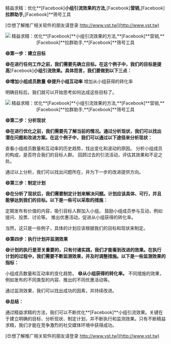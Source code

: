 精益求精：优化**[Facebook]**小组引流效果的方法,**[Facebook]**营销,**[Facebook]**拉群助手,**[Facebook]**筛号工具

[😍想了解推广相关软件的朋友请登录 http://www.vst.tw](http://www.vst.tw)

 <center><img src="https://vst.tw/MP4/tuiguang/png/7.png" alt="精益求精：优化**[Facebook]**小组引流效果的方法,**[Facebook]**营销,**[Facebook]**拉群助手,**[Facebook]**筛号工具"></center>

**😄第一步：建立目标**

**😄在进行任何工作之前，我们需要先确立目标。在这个例子中，我们的目标是提高**[Facebook]**小组引流效果。具体而言，我们要做到以下三点：**

**😄增加小组成员数量**
**😄提升小组互动率**
增加从小组获得的转化率

明确目标后，我们就可以开始思考如何达成这些目标了。

 <center><img src="https://vst.tw/MP4/tuiguang/png/0.png" alt="精益求精：优化**[Facebook]**小组引流效果的方法,**[Facebook]**营销,**[Facebook]**拉群助手,**[Facebook]**筛号工具"></center>

**😄第二步：分析现状**

**😄在进行优化之前，我们需要先了解当前的情况。通过分析现状，我们可以找出潜在问题和改进方案。在这个例子中，我们可以通过以下途径来分析现状：**

查看小组成员数量和互动率的历史趋势，找出变化和波动的原因。
分析小组成员的构成，是否符合我们的目标人群。
回顾过去的引流活动，评估其效果和不足之处。

通过以上分析，我们可以找出问题所在，并为下一步的改进提供方向。

**😄第三步：制定计划**

**😄在分析了现状后，我们需要制定计划来解决问题。计划应该具体、可行，并且能够达到我们的目标。以下是一些可以采取的措施：**

定期发布有价值的内容，吸引目标人群加入小组。
鼓励小组成员参与互动，例如提问、投票、讨论等。
推出优惠活动，促进从小组获得的转化率。

当然，这只是一些例子，具体的计划应该根据我们的目标和现状来制定。

**😄第四步：执行计划并监测效果**

**😄计划的执行是至关重要的，只有付诸实践，我们才能看到改进的效果。在执行计划的过程中，我们需要不断监测效果，并及时调整措施。以下是一些监测效果的指标：**

小组成员数量和互动率的变化趋势。
**😄从小组获得的转化率。**
不同措施的效果，例如发布的不同类型的内容、推出的不同优惠活动等。

通过监测效果，我们可以找出成功的因素，并持续改进。

**😄总结：**

通过精益求精的方法，我们可以不断优化**[Facebook]**小组引流效果。关键在于建立明确的目标、分析现状、制定计划，并不断执行和监测效果。只有不断精益求精，我们才能在竞争激烈的社交媒体环境中获得成功。

[😍想了解推广相关软件的朋友请登录 http://www.vst.tw](http://www.vst.tw)



